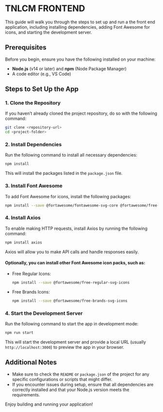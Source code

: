 # TNLCM FRONTEND

This guide will walk you through the steps to set up and run a the front end application, including installing dependencies, adding Font Awesome for icons, and starting the development server.

## Prerequisites

Before you begin, ensure you have the following installed on your machine:

- **Node.js** (v14 or later) and **npm** (Node Package Manager)
- A code editor (e.g., VS Code)

## Steps to Set Up the App

### 1. Clone the Repository

If you haven’t already cloned the project repository, do so with the following command:

```bash
git clone <repository-url>
cd <project-folder>
```

### 2. Install Dependencies

Run the following command to install all necessary dependencies:

```bash
npm install
```

This will install the packages listed in the `package.json` file.

### 3. Install Font Awesome

To add Font Awesome for icons, install the following packages:

```bash
npm install --save @fortawesome/fontawesome-svg-core @fortawesome/free-solid-svg-icons @fortawesome/react-fontawesome
```
### 4. Install Axios
To enable making HTTP requests, install Axios by running the following command:

```bash
npm install axios
```
Axios will allow you to make API calls and handle responses easily.
#### Optionally, you can install other Font Awesome icon packs, such as:

- Free Regular Icons:
  ```bash
  npm install --save @fortawesome/free-regular-svg-icons
  ```
- Free Brands Icons:
  ```bash
  npm install --save @fortawesome/free-brands-svg-icons
  ```

### 4. Start the Development Server

Run the following command to start the app in development mode:

```bash
npm run start
```

This will start the development server and provide a local URL (usually `http://localhost:3000`) to preview the app in your browser.

## Additional Notes

- Make sure to check the `README` or `package.json` of the project for any specific configurations or scripts that might differ.
- If you encounter issues during setup, ensure that all dependencies are correctly installed and that your Node.js version meets the requirements.

Enjoy building and running your application!
